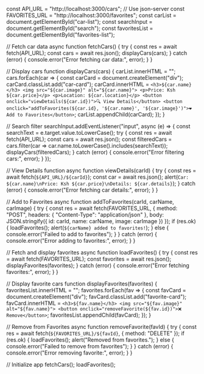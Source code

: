 const API_URL = "http://localhost:3000/cars"; // Use json-server
const FAVORITES_URL = "http://localhost:3000/favorites";
const carList = document.getElementById("car-list");
const searchInput = document.getElementById("search");
const favoritesList = document.getElementById("favorites-list");

// Fetch car data
async function fetchCars() {
    try {
        const res = await fetch(API_URL);
        const cars = await res.json();
        displayCars(cars);
    } catch (error) {
        console.error("Error fetching car data:", error);
    }
}

// Display cars
function displayCars(cars) {
    carList.innerHTML = "";
    cars.forEach(car => {
        const carCard = document.createElement("div");
        carCard.classList.add("car-card");
        carCard.innerHTML = `
            <h3>${car.name}</h3>
            <img src="${car.image}" alt="${car.name}">
            <p>Price: Ksh ${car.price}</p>
            <p>Location: ${car.location}</p>
            <button onclick="viewDetails(${car.id})">🔍 View Details</button>
            <button onclick="addToFavorites(${car.id}, '${car.name}', '${car.image}')">❤️ Add to Favorites</button>
        `;
        carList.appendChild(carCard);
    });
}

// Search filter
searchInput.addEventListener("input", async (e) => {
    const searchText = e.target.value.toLowerCase();
    try {
        const res = await fetch(API_URL);
        const cars = await res.json();
        const filteredCars = cars.filter(car => car.name.toLowerCase().includes(searchText));
        displayCars(filteredCars);
    } catch (error) {
        console.error("Error filtering cars:", error);
    }
});

// View Details function
async function viewDetails(carId) {
    try {
        const res = await fetch(`${API_URL}/${carId}`);
        const car = await res.json();
        alert(`Car: ${car.name}\nPrice: Ksh ${car.price}\nDetails: ${car.details}`);
    } catch (error) {
        console.error("Error fetching car details:", error);
    }
}

// Add to Favorites
async function addToFavorites(carId, carName, carImage) {
    try {
        const res = await fetch(FAVORITES_URL, {
            method: "POST",
            headers: {
                "Content-Type": "application/json"
            },
            body: JSON.stringify({ id: carId, name: carName, image: carImage })
        });
        if (res.ok) {
            loadFavorites();
            alert(`${carName} added to favorites!`);
        } else {
            console.error("Failed to add to favorites");
        }
    } catch (error) {
        console.error("Error adding to favorites:", error);
    }
}

// Fetch and display favorites
async function loadFavorites() {
    try {
        const res = await fetch(FAVORITES_URL);
        const favorites = await res.json();
        displayFavorites(favorites);
    } catch (error) {
        console.error("Error fetching favorites:", error);
    }
}

// Display favorite cars
function displayFavorites(favorites) {
    favoritesList.innerHTML = "";
    favorites.forEach(fav => {
        const favCard = document.createElement("div");
        favCard.classList.add("favorite-card");
        favCard.innerHTML = `
            <h3>${fav.name}</h3>
            <img src="${fav.image}" alt="${fav.name}">
            <button onclick="removeFavorite(${fav.id})">❌ Remove</button>
        `;
        favoritesList.appendChild(favCard);
    });
}

// Remove from Favorites
async function removeFavorite(favId) {
    try {
        const res = await fetch(`${FAVORITES_URL}/${favId}`, {
            method: "DELETE"
        });
        if (res.ok) {
            loadFavorites();
            alert("Removed from favorites.");
        } else {
            console.error("Failed to remove from favorites");
        }
    } catch (error) {
        console.error("Error removing favorite:", error);
    }
}

// Initialize app
fetchCars();
loadFavorites();
